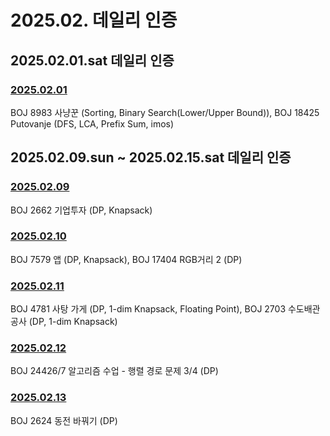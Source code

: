 # 2025.02. 데일리 인증

## 2025.02.01.sat 데일리 인증

### [2025.02.01](https://github.com/jwelyl/daily_certification/blob/main/2024/02/01/25_02_01_daily_certification.md)
BOJ 8983 사냥꾼 (Sorting, Binary Search(Lower/Upper Bound)), BOJ 18425 Putovanje (DFS, LCA, Prefix Sum, imos)

## 2025.02.09.sun ~ 2025.02.15.sat 데일리 인증

### [2025.02.09](https://github.com/jwelyl/daily_certification/blob/main/2024/02/09/25_02_09_daily_certification.md)
BOJ 2662 기업투자 (DP, Knapsack)

### [2025.02.10](https://github.com/jwelyl/daily_certification/blob/main/2024/02/10/25_02_10_daily_certification.md)
BOJ 7579 앱 (DP, Knapsack), BOJ 17404 RGB거리 2 (DP)

### [2025.02.11](https://github.com/jwelyl/daily_certification/blob/main/2024/02/11/25_02_11_daily_certification.md)
BOJ 4781 사탕 가게 (DP, 1-dim Knapsack, Floating Point), BOJ 2703 수도배관공사 (DP, 1-dim Knapsack)

### [2025.02.12](https://github.com/jwelyl/daily_certification/blob/main/2024/02/12/25_02_12_daily_certification.md)
BOJ 24426/7 알고리즘 수업 - 행렬 경로 문제 3/4 (DP)

### [2025.02.13](https://github.com/jwelyl/daily_certification/blob/main/2024/02/13/25_02_13_daily_certification.md)
BOJ 2624 동전 바꿔기 (DP)